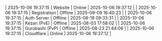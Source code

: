 | 2025-10-06 19:37:15 | Website | Online | 2025-10-06 19:37:12 |
| 2025-10-06 19:37:15 | Registration | Offline | 2025-09-09 16:40:23 |
| 2025-10-06 19:37:15 | Auth Server | Offline | 2025-08-18 09:33:31 |
| 2025-10-06 19:37:15 | Kezan (PvE) | Offline | 2025-08-03 17:58:02 |
| 2025-10-06 19:37:15 | Gurubashi (PvP) | Offline | 2025-08-23 21:44:06 |
| 2025-10-06 19:37:15 | Cloudflare | Online | 2025-10-06 19:37:12 |

